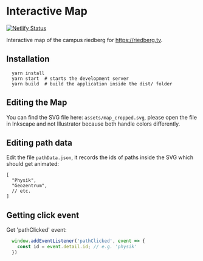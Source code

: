 # Interactive Map

[![Netlify Status](https://api.netlify.com/api/v1/badges/5da528bb-e5fe-4e45-97e8-79ee6df5cc32/deploy-status)](https://app.netlify.com/sites/riedbergtv-map/deploys)

Interactive map of the campus riedberg for https://riedberg.tv.

## Installation

```
  yarn install
  yarn start  # starts the development server
  yarn build  # build the application inside the dist/ folder
```

## Editing the Map

You can find the SVG file here: `assets/map_cropped.svg`, please open the file in Inkscape and not Illustrator because both handle colors differently.

## Editing path data

Edit the file `pathData.json`, it records the ids of paths inside the SVG which should get animated:
```JS
[
  "Physik",
  "Geozentrum",
  // etc.
]
```

## Getting click event

Get 'pathClicked' event:
```js
  window.addEventListener('pathClicked', event => {
    const id = event.detail.id; // e.g. 'physik'
  })
```
